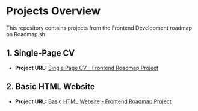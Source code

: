 # Projects Overview

This repository contains projects from the Frontend Development roadmap on Roadmap.sh

## 1. Single-Page CV
- **Project URL:** [Single Page CV - Frontend Roadmap Project](https://roadmap.sh/projects/single-page-cv)

## 2. Basic HTML Website
- **Project URL:** [Basic HTML Website - Frontend Roadmap Project](https://roadmap.sh/projects/basic-html-website)
